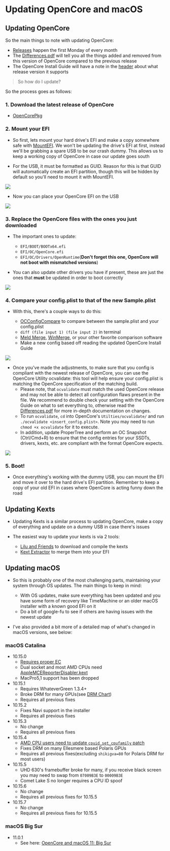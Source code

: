# Updating OpenCore and macOS

## Updating OpenCore

So the main things to note with updating OpenCore:

* [Releases](https://github.com/acidanthera/OpenCorePkg/releases) happen the first Monday of every month
* The [Differences.pdf](https://github.com/acidanthera/OpenCorePkg/blob/master/Docs/Differences/Differences.pdf) will tell you all the things added and removed from this version of OpenCore compared to the previous release
* The OpenCore Install Guide will have a note in the [header](https://dortania.github.io/OpenCore-Install-Guide/) about what release version it supports

> So how do I update?

So the process goes as follows:

### 1. **Download the latest release of OpenCore**

* [OpenCorePkg](https://github.com/acidanthera/OpenCorePkg/releases)

### 2. **Mount your EFI**

* So first, lets mount your hard drive's EFI and make a copy somewhere safe with [MountEFI](https://github.com/corpnewt/MountEFI). We won't be updating the drive's EFI at first, instead we'll be grabbing a spare USB to be our crash dummy. This allows us to keep a working copy of OpenCore in case our update goes south

* For the USB, it must be formatted as GUID. Reason for this is that GUID will automatically create an EFI partition, though this will be hidden by default so you'll need to mount it with MountEFI.

 ![](../images/post-install/update-md/usb-erase.png)

* Now you can place your OpenCore EFI on the USB

 ![](../images/post-install/update-md/usb-folder.png)

### 3. **Replace the OpenCore files with the ones you just downloaded**

* The important ones to update:

  * `EFI/BOOT/BOOTx64.efi`
  * `EFI/OC/OpenCore.efi`
  * `EFI/OC/Drivers/OpenRuntime`(**Don't forget this one, OpenCore will not boot with mismatched versions**)

* You can also update other drivers you have if present, these are just the ones that **must** be updated in order to boot correctly

![](../images/post-install/update-md/usb-folder-highlight.png)

### 4. **Compare your config.plist to that of the new Sample.plist**

* With this, there's a couple ways to do this:

  * [OCConfigCompare](https://github.com/corpnewt/OCConfigCompare) to compare between the sample.plist and your config.plist
  * `diff (file input 1) (file input 2)` in terminal
  * [Meld Merge](https://github.com/yousseb/meld/releases/), [WinMerge](https://winmerge.org/), or your other favorite comparison software
  * Make a new config based off reading the updated OpenCore Install Guide

![](../images/post-install/update-md/oc-config-compare.png)

* Once you've made the adjustments, to make sure that you config is compliant with the newest release of OpenCore, you can use the OpenCore Utility ocvalidate: this tool will help ensure your config.plist is matching the OpenCore specification of the matching build.
  * Please note, that `ocvalidate` must match the used OpenCore release and may not be able to detect all configuration flaws present in the file. We recommend to double check your setting with the OpenCore Guide on what to set everything to, otherwise read the [Differences.pdf](https://github.com/acidanthera/OpenCorePkg/blob/master/Docs/Differences/Differences.pdf)  for more in-depth documentation on changes.
  * To run `ocvalidate`, `cd` into OpenCore's `Utilties/ocvalidate/` and run `./ocvalidate <insert_config.plist>`. Note you may need to run `chmod +x ocvalidate` for it to execute.
  * In addition, update ProperTree and perform an OC Snapshot (Ctrl/Cmd+R) to ensure that the config entries for your SSDTs, drivers, kexts, etc. are compliant with the format OpenCore expects.

![](../images/post-install/update-md/ocvalidate.png)

### 5. **Boot!**

* Once everything's working with the dummy USB, you can mount the EFI and move it over to the hard drive's EFI partition. Remember to keep a copy of your old EFI in cases where OpenCore is acting funny down the road

## Updating Kexts

* Updating Kexts is a similar process to updating OpenCore, make a copy of everything and update on a dummy USB in case there's issues

* The easiest way to update your kexts is via 2 tools:

  * [Lilu and Friends](https://github.com/corpnewt/Lilu-and-Friends) to download and compile the kexts
  * [Kext Extractor](https://github.com/corpnewt/KextExtractor) to merge them into your EFI

## Updating macOS

* So this is probably one of the most challenging parts, maintaining your system through OS updates. The main things to keep in mind:
  * With OS updates, make sure everything has been updated and you have some form of recovery like TimeMachine or an older macOS installer with a known good EFI on it
  * Do a bit of google-fu to see if others are having issues with the newest update

* I've also provided a bit more of a detailed map of what's changed in macOS versions, see below:

### macOS Catalina

* 10.15.0
  * [Requires proper EC](https://dortania.github.io/Getting-Started-With-ACPI/)
  * Dual socket and most AMD CPUs need [AppleMCEReporterDisabler.kext](https://github.com/acidanthera/bugtracker/files/3703498/AppleMCEReporterDisabler.kext.zip)
  * MacPro5,1 support has been dropped
* 10.15.1
  * Requires WhateverGreen 1.3.4+
  * Broke DRM for many GPUs(see [DRM Chart](https://github.com/acidanthera/WhateverGreen/blob/master/Manual/FAQ.Chart.md))
  * Requires all previous fixes
* 10.15.2
  * Fixes Navi support in the installer
  * Requires all previous fixes
* 10.15.3
  * No change
  * Requires all previous fixes
* 10.15.4
  * [AMD CPU users need to update `cpuid_set_cpufamily` patch](https://github.com/AMD-OSX/AMD_Vanilla)
  * Fixes DRM on many Ellesmere based Polaris GPUs
  * Requires all previous fixes(excluding `shikigva=80` for Polaris DRM for most users)
* 10.15.5
  * UHD 630's framebuffer broke for many, if you receive black screen you may need to swap from `07009B3E` to `00009B3E`
  * Comet Lake S no longer requires a CPU ID spoof
* 10.15.6
  * No change
  * Requires all previous fixes for 10.15.5
* 10.15.7
  * No change
  * Requires all previous fixes for 10.15.5
  
### macOS Big Sur

* 11.0.1
  * See here: [OpenCore and macOS 11: Big Sur](https://dortania.github.io/OpenCore-Install-Guide/extras/big-sur/)
